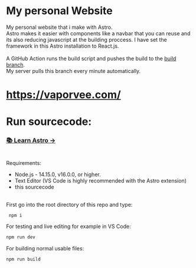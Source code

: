 # My personal Website
My personal website that i make with Astro. <br>
Astro makes it easier with components like a navbar that you can reuse and its also reducing javascript at the building proccess. I have set the framework in this Astro installation to React.js.<br><br> 
A GitHub Action runs the build script and pushes the build to the [build branch](https://github.com/cmod31/my-website/tree/build).<br> 
My server pulls this branch every minute automatically.
# https://vaporvee.com/

# Run sourcecode:
### [📚 Learn Astro →](https://docs.astro.build/en/getting-started/)<br><br>
Requirements:
- Node.js - 14.15.0, v16.0.0, or higher.<br>
- Text Editor (VS Code is highly recommended with the Astro extension)
- this sourcecode<br><br>

First go into the root directory of this repo and type:
```bash
 npm i
 ```
For testing and live editing for example in VS Code:
```bash
npm run dev
```
For building normal usable files:
```bash
npm run build
``` 
